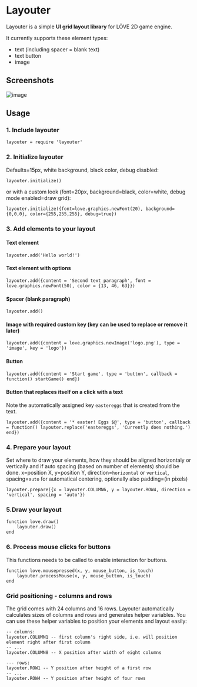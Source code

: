 # Layouter

Layouter is a simple **UI grid layout library** for LÖVE 2D game engine.

It currently supports these element types:

- text (including spacer = blank text)
- text button
- image

## Screenshots
![image](https://github.com/nekromoff/layouter/assets/8550349/4f31272d-c69b-4bba-a109-d14f823fb5c8)

## Usage

### 1. Include layouter
```
layouter = require 'layouter'
```

### 2. Initialize layouter
Defaults=15px, white background, black color, debug disabled:
```
layouter.initialize()
```
or with a custom look (font=20px, background=black, color=white, debug mode enabled=draw grid):
```
layouter.initialize({font=love.graphics.newFont(20), background={0,0,0}, color={255,255,255}, debug=true})
```

### 3. Add elements to your layout
#### Text element
```
layouter.add('Hello world!')
```
#### Text element with options
```
layouter.add({content = 'Second text paragraph', font = love.graphics.newFont(50), color = {13, 46, 63}})
```
#### Spacer (blank paragraph)
```
layouter.add()
```
#### Image with required custom key (key can be used to replace or remove it later)
```
layouter.add({content = love.graphics.newImage('logo.png'), type = 'image', key = 'logo'})
```
#### Button
```
layouter.add({content = 'Start game', type = 'button', callback = function() startGame() end})
```
#### Button that replaces itself on a click with a text
Note the automatically assigned key `eastereggs` that is created from the text.
```
layouter.add({content = '* easter! Eggs $@', type = 'button', callback = function() layouter.replace('eastereggs', 'Currently does nothing.') end})
```

### 4. Prepare your layout
Set where to draw your elements, how they should be aligned horizontaly or vertically and if auto spacing (based on number of elements) should be done.
x=position X, y=position Y, direction=`horizontal` or `vertical`, spacing=`auto` for automatical centering, optionally also padding=(in pixels)
```
layouter.prepare({x = layouter.COLUMN6, y = layouter.ROW4, direction = 'vertical', spacing = 'auto'})
```

### 5.Draw your layout
```
function love.draw()
    layouter.draw()
end
```

### 6. Process mouse clicks for buttons
This functions needs to be called to enable interaction for buttons.
```
function love.mousepressed(x, y, mouse_button, is_touch)
    layouter.processMouse(x, y, mouse_button, is_touch)
end
```

### Grid positioning - columns and rows
The grid comes with 24 columns and 16 rows.
Layouter automatically calculates sizes of columns and rows and generates helper variables.
You can use these helper variables to position your elements and layout easily:
```
-- columns:
layouter.COLUMN1 -- first column's right side, i.e. will position element right after first column
-- ...
layouter.COLUMN8 -- X position after width of eight columns

--- rows:
layouter.ROW1 -- Y position after height of a first row
-- ...
layouter.ROW4 -- Y position after height of four rows
```
